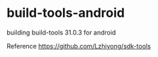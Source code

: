 # build-tools-android
building build-tools 31.0.3 for android

Reference https://github.com/Lzhiyong/sdk-tools
